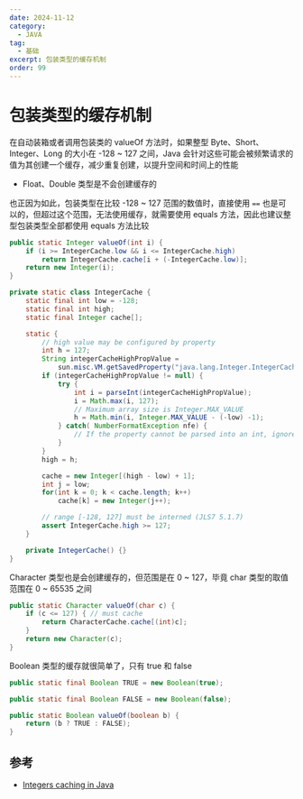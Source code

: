 ```yaml
---
date: 2024-11-12
category:
  - JAVA
tag:
  - 基础
excerpt: 包装类型的缓存机制
order: 99
---
```


# 包装类型的缓存机制

在自动装箱或者调用包装类的 valueOf 方法时，如果整型 Byte、Short、Integer、Long 的大小在 -128 ~ 127 之间，Java 会针对这些可能会被频繁请求的值为其创建一个缓存，减少重复创建，以提升空间和时间上的性能

- Float、Double 类型是不会创建缓存的

也正因为如此，包装类型在比较 -128 ~ 127 范围的数值时，直接使用 `==` 也是可以的，但超过这个范围，无法使用缓存，就需要使用 equals 方法，因此也建议整型包装类型全部都使用 equals 方法比较

```java
public static Integer valueOf(int i) {
    if (i >= IntegerCache.low && i <= IntegerCache.high)
        return IntegerCache.cache[i + (-IntegerCache.low)];
    return new Integer(i);
}

private static class IntegerCache {
    static final int low = -128;
    static final int high;
    static final Integer cache[];

    static {
        // high value may be configured by property
        int h = 127;
        String integerCacheHighPropValue =
            sun.misc.VM.getSavedProperty("java.lang.Integer.IntegerCache.high");
        if (integerCacheHighPropValue != null) {
            try {
                int i = parseInt(integerCacheHighPropValue);
                i = Math.max(i, 127);
                // Maximum array size is Integer.MAX_VALUE
                h = Math.min(i, Integer.MAX_VALUE - (-low) -1);
            } catch( NumberFormatException nfe) {
                // If the property cannot be parsed into an int, ignore it.
            }
        }
        high = h;

        cache = new Integer[(high - low) + 1];
        int j = low;
        for(int k = 0; k < cache.length; k++)
            cache[k] = new Integer(j++);

        // range [-128, 127] must be interned (JLS7 5.1.7)
        assert IntegerCache.high >= 127;
    }

    private IntegerCache() {}
}
```

Character 类型也是会创建缓存的，但范围是在 0 ~ 127，毕竟 char 类型的取值范围在 0 ~ 65535 之间

```java
public static Character valueOf(char c) {
    if (c <= 127) { // must cache
        return CharacterCache.cache[(int)c];
    }
    return new Character(c);
}
```

Boolean 类型的缓存就很简单了，只有 true 和 false

```java
public static final Boolean TRUE = new Boolean(true);

public static final Boolean FALSE = new Boolean(false);

public static Boolean valueOf(boolean b) {
    return (b ? TRUE : FALSE);
}
```

## 参考

- [Integers caching in Java](https://stackoverflow.com/questions/3131136/integers-caching-in-java)
